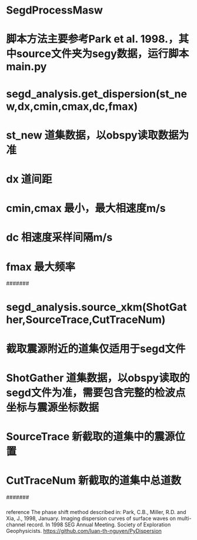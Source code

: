 # SegdProcessMasw
# 脚本方法主要参考Park et al. 1998.，其中source文件夹为segy数据，运行脚本main.py
######
# segd_analysis.get_dispersion(st_new,dx,cmin,cmax,dc,fmax)
# st_new 道集数据，以obspy读取数据为准
# dx 道间距
# cmin,cmax 最小，最大相速度m/s
# dc 相速度采样间隔m/s
# fmax 最大频率
#######
# segd_analysis.source_xkm(ShotGather,SourceTrace,CutTraceNum)
# 截取震源附近的道集仅适用于segd文件
# ShotGather 道集数据，以obspy读取的segd文件为准，需要包含完整的检波点坐标与震源坐标数据
# SourceTrace 新截取的道集中的震源位置
# CutTraceNum 新截取的道集中总道数
#######




###
reference
The phase shift method described in: Park, C.B., Miller, R.D. and Xia, J., 1998, January. Imaging dispersion curves of surface waves on multi-channel record. In 1998 SEG Annual Meeting. Society of Exploration Geophysicists.
https://github.com/luan-th-nguyen/PyDispersion
